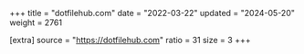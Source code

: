 +++
title = "dotfilehub.com"
date = "2022-03-22"
updated = "2024-05-20"
weight = 2761

[extra]
source = "https://dotfilehub.com"
ratio = 31
size = 3
+++
